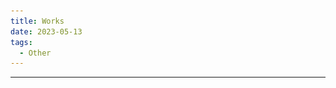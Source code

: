 ```yaml
---
title: Works
date: 2023-05-13
tags: 
  - Other
---
```


---
<template>
    <div class='works-block'>
        <a href="https://x.com/Renard_VRC/status/1703392065332367395?s=20"><h2>まるい街</h2></a>
        <p class='works-date'>2023/09/17</p>
        <blockquote class="twitter-tweet"><p lang="ja" dir="ltr"><a href="https://twitter.com/hashtag/VRChat_world%E7%B4%B9%E4%BB%8B?src=hash&amp;ref_src=twsrc%5Etfw">#VRChat_world紹介</a> <a href="https://twitter.com/hashtag/VRChat%E3%83%AF%E3%83%BC%E3%83%AB%E3%83%89%E7%B4%B9%E4%BB%8B?src=hash&amp;ref_src=twsrc%5Etfw">#VRChatワールド紹介</a><br>まるい街を作りました<br>ぜひ<a href="https://t.co/rda3T7Zb4X">https://t.co/rda3T7Zb4X</a> <a href="https://t.co/1bZrvBagXG">pic.twitter.com/1bZrvBagXG</a></p>&mdash; Renard_VRC (@Renard_VRC) <a href="https://twitter.com/Renard_VRC/status/1703392065332367395?ref_src=twsrc%5Etfw">September 17, 2023</a></blockquote> <script async src="https://platform.twitter.com/widgets.js" charset="utf-8"></script>
        <div class='works-discription'>
            <p>世界が歪むVRChatのワールド</p>
            世界が歪むVRChatのワールドを作りました
        </div>
    </div>
    <div class='works-block'>
        <a href="https://youtu.be/XsAXXQ0V9kk?si=dDmfkSCYVVsTD_1S"><h2>シェーダー解説 </h2></a>
        <p class='works-date'>2023/09/08</p>
        <iframe src="https://www.youtube.com/embed/XsAXXQ0V9kk?si=uKAzZzjmK_2HaKdN" title="YouTube video player" frameborder="0" allow="accelerometer; autoplay; clipboard-write; encrypted-media; gyroscope; picture-in-picture; web-share" allowfullscreen></iframe>
        <div class='works-discription'>
            <p>シェーダーの解説</p>
            シェーダーの解説動画を出しています<br>
        </div>
    </div>
    <div class='works-block'>
        <a href="https://youtu.be/P_dGCuVyJ6s"><h2>VJ at WIRETAP VOL. 2</h2></a>
        <p class='works-date'>2023/09/08</p>
        <iframe src="https://www.youtube.com/embed/P_dGCuVyJ6s?si=G11g32nOgXRBwlRW" title="YouTube video player" frameborder="0" allow="accelerometer; autoplay; clipboard-write; encrypted-media; gyroscope; picture-in-picture; web-share" allowfullscreen></iframe>
        <div class='works-discription'>
            <p>GLSLで行ったVJ</p>
            <a href="https://x.com/Pod_VRC/status/1696595884769939607?s=20">WIRETAP VOL. 2</a>にて行ったVJです<br>
            GLSLだけでなく、AI生成の画像や実写映像なども用いてみました<br>
            ソースコードは<a href="https://github.com/Forenard/VJ-at-WIRETAP-2023-09-08">こちらです</a>
        </div>
    </div>
    <div class='works-block'>
        <a href="https://youtu.be/oa_5EYnFlvw"><h2>LiveCoding VJ 2023-08-14</h2></a>
        <p class='works-date'>2023/08/14</p>
        <iframe src="https://www.youtube.com/embed/oa_5EYnFlvw" title="YouTube video player" frameborder="0" allow="accelerometer; autoplay; clipboard-write; encrypted-media; gyroscope; picture-in-picture; web-share" allowfullscreen></iframe>
        <div class='works-discription'>
            <p>GLSLで行ったLiveCoding</p>
            練習として、1時間のライブコーディングを配信しました。1:00:00あたりがお気に入りです。<br>
            ソースコードは<a href="https://github.com/Forenard/LiveCodingVJ/tree/main/2023-08-14">こちらです</a>
        </div>
    </div>
    <div class='works-block'>
        <a href="https://youtu.be/iVjLUrviE9I"><h2>VJ at lambda</h2></a>
        <p class='works-date'>2023/06/10</p>
        <iframe src="https://www.youtube.com/embed/iVjLUrviE9I" title="YouTube video player" frameborder="0" allow="accelerometer; autoplay; clipboard-write; encrypted-media; gyroscope; picture-in-picture; web-share" allowfullscreen></iframe>
        <div class='works-discription'>
            <p>GLSLで行ったVJ</p>
            <a href="https://twitter.com/ymgmcmc/status/1666401630651293696?s=20">lambda</a>にて行った初めてのVJです<br>
            10万文字のGLSLで書き、<a href="https://github.com/slerpyyy/sh4der-jockey">sh4der-jockey</a>でVJしました<br>
            ソースコードは<a href="https://github.com/Forenard/VJ-at-lambda-2023-06-10">こちらです</a>
        </div>
    </div>
    <div class='works-block'>
        <a href="https://renard-vrc.booth.pm/items/4755457"><h2>AvatarMotionRecorder</h2></a>
        <p class='works-date'>2023/05/07</p>
        <img src="./works/AvatarMotionRecorder.png"/>
        <div class='works-discription'>
            <p>VRChatのアバターの動きを記録/再生する</p>
            メッシュの頂点情報をテクスチャに保存/再構築する仕組みを考え、アバターの動きを完全に記録するギミックを作りました
        </div>
    </div>
    <div class='works-block'>
        <a href="https://www.youtube.com/watch?v=xTWGxKEn7jw"><h2>POOL</h2></a>
        <p class='works-date'>2023/04/29</p>
        <video src="./works/pool.mp4" poster="./works/pool.png" controls></video>
        <div class='works-discription'>
            <p><a href="https://sessions.frontl1ne.net/"> SESSIONS in C4 LAN 2023 SPRING</a> GLSL Graphics Compoの優勝作品</p>
            57409文字の生のGLSLコードのみで書かれています
        </div>
    </div>
    <div class='works-block'>
        <a href="https://vrchat.com/home/world/wrld_a985009f-95c6-46a0-b6a7-417a24fd366b"><h2>Star Trails</h2></a>
        <p class='works-date'>2023/02/12</p>
        <video src="./works/star-trails.mp4" poster="./works/star-trails.jpg" controls></video>
        <div class='works-discription'>
            <p>比較明合成で星空の撮影ができるVRChatのワールド</p>
            比較明合成で撮影ができるカメラを実装し、星空の軌跡を撮影できるようにしました
        </div>
    </div>
    <div class='works-block'>
        <a href="https://vrchat.com/home/world/wrld_5b27617a-89d3-475f-b35e-7e2fb36325f6"><h2>Lenia Room</h2></a>
        <p class='works-date'>2022/12/29</p>
        <video src="./works/lenia.mp4" poster="./works/lenia.jpg" controls></video>
        <div class='works-discription'>
            <p>インタラクティブなLeniaシミュレーションを体験できるVRChatのワールド</p>
            <a href="https://chakazul.github.io/lenia.html">Lenia</a>という連続セルオートマトンをVRChatのワールドとして実装しました。<br>
            手で触れることで生物の振る舞いに干渉して遊ぶことができます。
        </div>
    </div>
    <div class='works-block'>
        <h2><a href="https://forenard.github.io/Virus">Virus Fighter</a></h2>
        <p class='works-date'>2022/10/09</p>
        <video src="./works/virus.mp4" poster="./works/virus.png" controls></video>
        <div class='works-discription'>
            <p>ウイルスを送り付け合う対戦型オンラインゲーム</p>
            Unityを用いて作成したオンラインゲームです<br>
            Windows95をイメージしたUIや、それっぽいウイルスの挙動などにこだわりました<br>
            (Chrome推奨)
        </div>
    </div>
    <div class='works-block'>
        <h2><a href="https://unityroom.com/games/paralelworldcollecter">ParallelWorldCollector</a></h2>
        <p class='works-date'>2022/05/08</p>
        <img src="./works/ParallelWorldCollector.png"/>
        <div class='works-discription'>
            <p>平行世界を行き来してモンスターから逃げるダンジョンゲーム</p>
            Unity1Week「そろえる」の参加作品です<br>
            部内の先輩二人と共同製作しました<br>
            敵のいない平行世界に逃げるというコンセプトが面白いと思います
        </div>
    </div>
</template>

<script>
export default {
    mounted() {
        tryRemoveDisqus();
    },
};
function tryRemoveDisqus() {
  const elem = document.getElementById('disqus_thread');
  if (elem) {
    elem.style.display = 'none';
  }
  else
  {
    setTimeout(tryRemoveDisqus, 1000/60);
  }
}
</script>

<style lang="stylus">
.works-block
{
    position: relative;
    overflow: hidden;
    padding: 1rem 1.5rem;
    border: 1px solid #ddd;
    border-radius: 4px;
    margin-top: 1rem;
    margin-bottom: 1rem;
    video
    {
        width: 100%;
        height: auto;
    }
    iFrame
    {
        width: 100%;
        height: 388px;
    }
}
.works-date
{
    margin-top: 2rem;
    margin-bottom: 2rem;
    color: rgba(255,255,255, 0.5);
    font-style: italic;
}
.works-discription
{
    margin-top: 2rem;
    margin-bottom: 2rem;
    p
    {
        font-weight: bold;
    }
}
</style>
